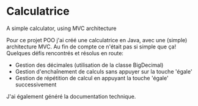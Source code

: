 # Calculatrice
A simple calculator, using MVC architecture

Pour ce projet POO j'ai créé une calculatrice en Java, avec une (simple) architecture MVC. Au fin de compte ce n'était pas si simple que ça! Quelques défis rencontrés et résolus en route:

- Gestion des décimales (utilisation de la classe BigDecimal)
- Gestion d'enchaînement de calculs sans appuyer sur la touche 'égale'
- Gestion de répétition de calcul en appuyant la touche 'égale' successivement

J'ai également généré la documentation technique.
